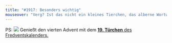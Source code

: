 ```yaml
---
title: "#1917: Besonders wichtig"
mouseover: "Verg? Ist das nicht ein kleines Tierchen, das alberne Wortwitzmacher frisst?"
---
```


PS:
<a href="http://www.fonflatter.de/advent10"><img src="http://www.fonflatter.de/adv10/erfindungen_s.png"></a>
Genießt den vierten Advent mit dem <a href="http://www.fonflatter.de/advent10"><strong>19. Türchen</strong> des Fredventskalenders.</a>

